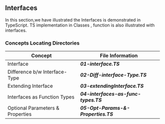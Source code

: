 ## Interfaces

In this section,we have illustrated the Interfaces is demonstrated in TypeScript.
TS implementation in Classes , function is also illustrated with interfaces.

### Concepts Locating Directories

Concept                           |  File Information
--------------                    | ------------
Interface                         | ***01-interface.TS***
Difference b/w Interface-Type     | ***02-Diff-interface-Type.TS***
Extending Interface               | ***03-extendingInterface.TS***
Interfaces as Function Types      | ***04-interfaces-as-func-types.TS***
Optional Parameters & Properties  | ***05-Opt-Params-&-Properties.TS***
